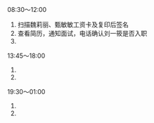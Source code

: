 08:30～12:00

1. 扫描魏莉丽、甄敏敏工资卡及复印后签名
2. 查看简历，通知面试，电话确认刘一筱是否入职
3. 

13:45～18:00

1. 
2. 

19:30～01:00

1. 
2. 

